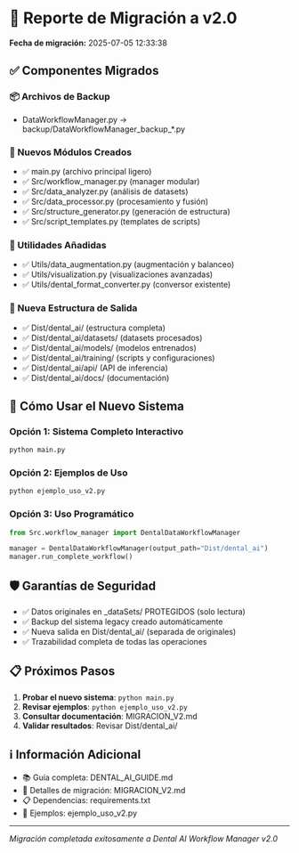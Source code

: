 # 🔄 Reporte de Migración a v2.0

**Fecha de migración:** 2025-07-05 12:33:38

## ✅ Componentes Migrados

### 📦 Archivos de Backup
- DataWorkflowManager.py → backup/DataWorkflowManager_backup_*.py

### 🧩 Nuevos Módulos Creados
- ✅ main.py (archivo principal ligero)
- ✅ Src/workflow_manager.py (manager modular)
- ✅ Src/data_analyzer.py (análisis de datasets)
- ✅ Src/data_processor.py (procesamiento y fusión)
- ✅ Src/structure_generator.py (generación de estructura)
- ✅ Src/script_templates.py (templates de scripts)

### 🔧 Utilidades Añadidas
- ✅ Utils/data_augmentation.py (augmentación y balanceo)
- ✅ Utils/visualization.py (visualizaciones avanzadas)
- ✅ Utils/dental_format_converter.py (conversor existente)

### 📁 Nueva Estructura de Salida
- ✅ Dist/dental_ai/ (estructura completa)
- ✅ Dist/dental_ai/datasets/ (datasets procesados)
- ✅ Dist/dental_ai/models/ (modelos entrenados)
- ✅ Dist/dental_ai/training/ (scripts y configuraciones)
- ✅ Dist/dental_ai/api/ (API de inferencia)
- ✅ Dist/dental_ai/docs/ (documentación)

## 🚀 Cómo Usar el Nuevo Sistema

### Opción 1: Sistema Completo Interactivo
```bash
python main.py
```

### Opción 2: Ejemplos de Uso
```bash
python ejemplo_uso_v2.py
```

### Opción 3: Uso Programático
```python
from Src.workflow_manager import DentalDataWorkflowManager

manager = DentalDataWorkflowManager(output_path="Dist/dental_ai")
manager.run_complete_workflow()
```

## 🛡️ Garantías de Seguridad

- ✅ Datos originales en _dataSets/ PROTEGIDOS (solo lectura)
- ✅ Backup del sistema legacy creado automáticamente
- ✅ Nueva salida en Dist/dental_ai/ (separada de originales)
- ✅ Trazabilidad completa de todas las operaciones

## 📋 Próximos Pasos

1. **Probar el nuevo sistema**: `python main.py`
2. **Revisar ejemplos**: `python ejemplo_uso_v2.py`
3. **Consultar documentación**: MIGRACION_V2.md
4. **Validar resultados**: Revisar Dist/dental_ai/

## ℹ️ Información Adicional

- 📚 Guía completa: DENTAL_AI_GUIDE.md
- 🔄 Detalles de migración: MIGRACION_V2.md
- 📋 Dependencias: requirements.txt
- 🎯 Ejemplos: ejemplo_uso_v2.py

---
*Migración completada exitosamente a Dental AI Workflow Manager v2.0*
